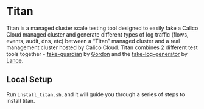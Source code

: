# Titan

Titan is a managed cluster scale testing tool designed to easily fake a Calico Cloud managed cluster and generate different types of log traffic (flows, events, audit, dns, etc) between a “Titan” managed cluster and a real management cluster hosted by Calico Cloud. Titan combines 2 different test tools together - [fake-guardian](../fake-guardian) by [Gordon](https://github.com/gcosgrave) and the [fake-log-generator](../fake-log-generator/) by [Lance](https://github.com/lwr20).

## Local Setup

Run `install_titan.sh`, and it will guide you through a series of steps to install titan.
